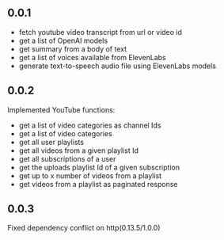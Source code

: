## 0.0.1

* fetch youtube video transcript from url or video id
* get a list of OpenAI models
* get summary from a body of text
* get a list of voices available from ElevenLabs
* generate text-to-speech audio file using ElevenLabs models

## 0.0.2

Implemented YouTube functions:

* get a list of video categories as channel Ids
* get a list of video categories
* get all user playlists
* get all videos from a given playlist Id
* get all subscriptions of a user
* get the uploads playlist Id of a given subscription
* get up to x number of videos from a playlist
* get videos from a playlist as paginated response

## 0.0.3

Fixed dependency conflict on http(0.13.5/1.0.0)
